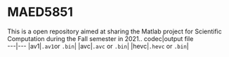 # MAED5851
This is a open repository aimed at sharing the Matlab project for Scientific Computation during the Fall semester in 2021..
codec|output file	
---|---
|av1|`.av1`or `.bin`|
|avc|`.avc` or `.bin`|
|hevc|`.hevc` or `.bin`|
